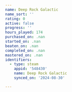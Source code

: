 ```yaml
---
name: Deep Rock Galactic
name_sort: ''
rating: 0
active: false
progress: ''
hours_played: 174
purchased_on: .nan
started_on: .nan
beaten_on: .nan
completed_on: .nan
mastered_on: .nan
identifiers:
  - type: steam
    appid: '548430'
    name: Deep Rock Galactic
    synced_on: '2024-08-30'

---
```

